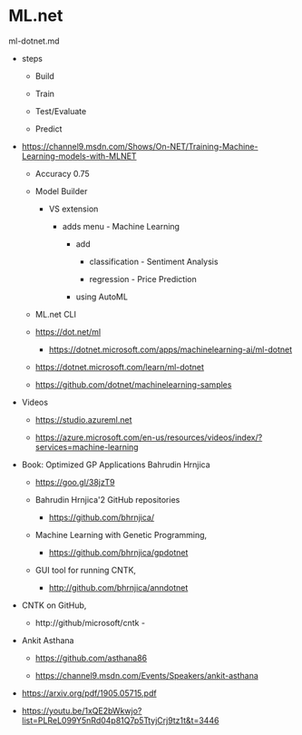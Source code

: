 # ML.net

ml-dotnet.md

*   steps

    *   Build

    *   Train

    *   Test/Evaluate

    *   Predict

*   https://channel9.msdn.com/Shows/On-NET/Training-Machine-Learning-models-with-MLNET

    *   Accuracy 0.75

    *   Model Builder

        *   VS extension

            *   adds menu - Machine Learning

                *   add

                    *   classification - Sentiment Analysis

                    *   regression - Price Prediction

                *   using AutoML

    *   ML.net CLI 

    *   https://dot.net/ml

        *   https://dotnet.microsoft.com/apps/machinelearning-ai/ml-dotnet

    *   https://dotnet.microsoft.com/learn/ml-dotnet

    *   https://github.com/dotnet/machinelearning-samples


*   Videos

    *   https://studio.azureml.net

    *   https://azure.microsoft.com/en-us/resources/videos/index/?services=machine-learning


*   Book: Optimized GP Applications Bahrudin Hrnjica

    *   https://goo.gl/38jzT9 

    *   Bahrudin Hrnjica'2 GitHub repositories

        *   https://github.com/bhrnjica/ 

    *   Machine Learning with Genetic Programming,
    
        *   https://github.com/bhrnjica/gpdotnet   

    *   GUI tool for running CNTK, 

        *   http://github.com/bhrnjica/anndotnet

*   CNTK on GitHub, 
    
    *   http://github/microsoft/cntk - 





*   Ankit Asthana
    
    *   https://github.com/asthana86

    *   https://channel9.msdn.com/Events/Speakers/ankit-asthana



*   https://arxiv.org/pdf/1905.05715.pdf

*   https://youtu.be/1xQE2bWkwjo?list=PLReL099Y5nRd04p81Q7p5TtyjCrj9tz1t&t=3446

